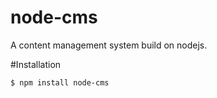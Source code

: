 node-cms
========

A content management system build on nodejs.

#Installation
```
$ npm install node-cms
```